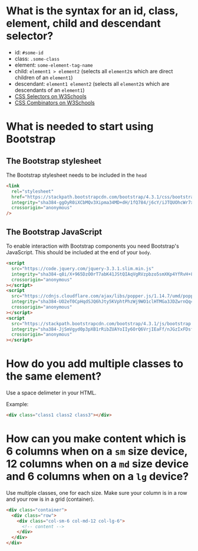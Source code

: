 # What is the syntax for an id, class, element, child and descendant selector?

- id: `#some-id`
- class: `.some-class`
- element: `some-element-tag-name`
- child: `element1 > element2` (selects all `element2`s which are direct children of an `element1`)
- descendant: `element1 element2` (selects all `element2`s which are descendants of an `element1`)
- [CSS Selectors on W3Schools](https://www.w3schools.com/css/css_selectors.asp)
- [CSS Combinators on W3Schools](https://www.w3schools.com/css/css_combinators.asp)

# What is needed to start using Bootstrap

## The Bootstrap stylesheet

The Bootstrap stylesheet needs to be included in the `head`

```html
<link
  rel="stylesheet"
  href="https://stackpath.bootstrapcdn.com/bootstrap/4.3.1/css/bootstrap.min.css"
  integrity="sha384-ggOyR0iXCbMQv3Xipma34MD+dH/1fQ784/j6cY/iJTQUOhcWr7x9JvoRxT2MZw1T"
  crossorigin="anonymous"
/>
```

## The Bootstrap JavaScript

To enable interaction with Bootstrap components you need Bootstrap's JavaScript. This should be included at the end of your `body`.

```html
<script
  src="https://code.jquery.com/jquery-3.3.1.slim.min.js"
  integrity="sha384-q8i/X+965DzO0rT7abK41JStQIAqVgRVzpbzo5smXKp4YfRvH+8abtTE1Pi6jizo"
  crossorigin="anonymous"
></script>
<script
  src="https://cdnjs.cloudflare.com/ajax/libs/popper.js/1.14.7/umd/popper.min.js"
  integrity="sha384-UO2eT0CpHqdSJQ6hJty5KVphtPhzWj9WO1clHTMGa3JDZwrnQq4sF86dIHNDz0W1"
  crossorigin="anonymous"
></script>
<script
  src="https://stackpath.bootstrapcdn.com/bootstrap/4.3.1/js/bootstrap.min.js"
  integrity="sha384-JjSmVgyd0p3pXB1rRibZUAYoIIy6OrQ6VrjIEaFf/nJGzIxFDsf4x0xIM+B07jRM"
  crossorigin="anonymous"
></script>
```

# How do you add multiple classes to the same element?

Use a space delimeter in your HTML.

Example:

```html
<div class="class1 class2 class3"></div>
```

# How can you make content which is 6 columns when on a `sm` size device, 12 columns when on a `md` size device and 6 columns when on a `lg` device?

Use multiple classes, one for each size. Make sure your column is in a row and your row is in a grid (container).

```html
<div class="container">
  <div class="row">
    <div class="col-sm-6 col-md-12 col-lg-6">
      <!-- content -->
    </div>
  </div>
</div>
```
